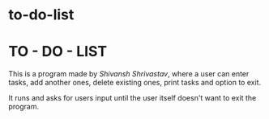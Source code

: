 # to-do-list
<h1>TO - DO - LIST</h1>
<p>This is a program made by <i>Shivansh Shrivastav</i>, where a user can enter tasks, add another ones, delete existing ones, print tasks and option to exit.</p>

<p>It runs and asks for users input until the user itself doesn't want to exit the program.</p>
